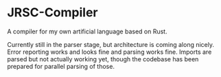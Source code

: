 # JRSC-Compiler
A compiler for my own artificial language based on Rust.

Currently still in the parser stage, but architecture is coming along nicely. Error reporting works and looks fine and parsing works fine.
Imports are parsed but not actually working yet, though the codebase has been prepared for parallel parsing of those.
